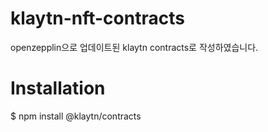 # klaytn-nft-contracts
openzepplin으로 업데이트된 klaytn contracts로 작성하였습니다.

# Installation
$ npm install @klaytn/contracts
